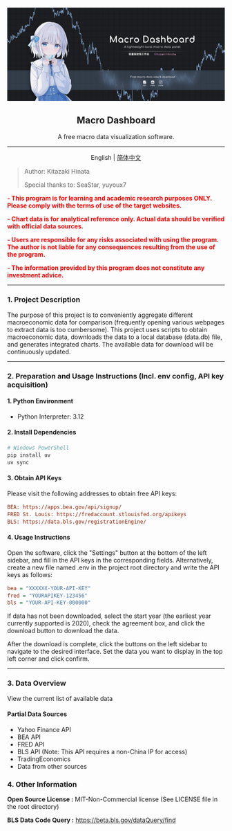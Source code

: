<p align="center">
  <img src="readme/chart.png" alt="Chart Example">
</p>
<h2 align="center">Macro Dashboard</h2>
  <p align="center">A free macro data visualization software.</p>

***

<p align="center">
    English | <a href="../README.md">简体中文</a>
</p>

> Author: Kitazaki Hinata
>
> Special thanks to: SeaStar, yuyoux7

**<p style="color:red"> - This program is for learning and academic research purposes ONLY. Please comply with the terms of use of the target websites.</p>**

**<p style="color:red"> - Chart data is for analytical reference only. Actual data should be verified with official data sources.</p>**

**<p style="color:red"> - Users are responsible for any risks associated with using the program. The author is not liable for any consequences resulting from the use of the program.</p>**

**<p style="color:red"> - The information provided by this program does not constitute any investment advice.</p>**

***

### 1. Project Description

The purpose of this project is to conveniently aggregate different macroeconomic data for comparison (frequently opening various webpages to extract data is too cumbersome).
This project uses scripts to obtain macroeconomic data, downloads the data to a local database (data.db) file, and generates integrated charts.
The available data for download will be continuously updated.

***

### 2. Preparation and Usage Instructions (Incl. env config, API key acquisition)

#### 1. Python Environment

- Python Interpreter: 3.12

#### 2. Install Dependencies

```powershell
# Windows PowerShell
pip install uv
uv sync
```


#### 3. Obtain API Keys
Please visit the following addresses to obtain free API keys:
```ini
BEA: https://apps.bea.gov/api/signup/
FRED St. Louis: https://fredaccount.stlouisfed.org/apikeys
BLS: https://data.bls.gov/registrationEngine/
```

#### 4. Usage Instructions
Open the software, click the "Settings" button at the bottom of the left sidebar, and fill in the API keys in the corresponding fields. Alternatively, create a new file named .env in the project root directory and write the API keys as follows:

```ini
bea = "XXXXXX-YOUR-API-KEY"
fred = "YOURAPIKEY-123456"
bls = "YOUR-API-KEY-000000"
```
If data has not been downloaded, select the start year (the earliest year currently supported is 2020), check the agreement box, and click the download button to download the data.

After the download is complete, click the buttons on the left sidebar to navigate to the desired interface. Set the data you want to display in the top left corner and click confirm.

***

### 3. Data Overview
View the current list of available data

#### Partial Data Sources
- Yahoo Finance API
- BEA API
- FRED API
- BLS API (Note: This API requires a non-China IP for access)
- TradingEconomics
- Data from other sources

### 4. Other Information
**Open Source License :** MIT-Non-Commercial license (See LICENSE file in the root directory)

**BLS Data Code Query :** https://beta.bls.gov/dataQuery/find

